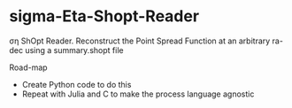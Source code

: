 # sigma-Eta-Shopt-Reader
ση ShOpt Reader. Reconstruct the Point Spread Function at an arbitrary ra-dec using a summary.shopt file

Road-map
+ Create Python code to do this
+ Repeat with Julia and C to make the process language agnostic
